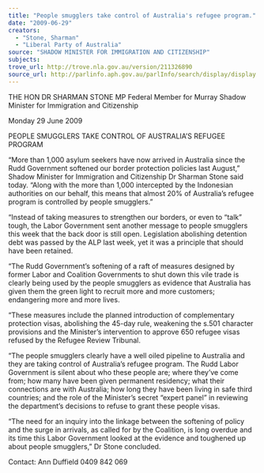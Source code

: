 ```yaml
---
title: "People smugglers take control of Australia's refugee program."
date: "2009-06-29"
creators:
  - "Stone, Sharman"
  - "Liberal Party of Australia"
source: "SHADOW MINISTER FOR IMMIGRATION AND CITIZENSHIP"
subjects:
trove_url: http://trove.nla.gov.au/version/211326890
source_url: http://parlinfo.aph.gov.au/parlInfo/search/display/display.w3p;query=Id%3A%22media/pressrel/RO0U6%22
---
```


 

 

 THE HON DR SHARMAN STONE MP  Federal Member for Murray  Shadow Minister for Immigration and Citizenship   

 Monday 29 June 2009 

 

 PEOPLE SMUGGLERS TAKE CONTROL OF AUSTRALIA’S REFUGEE PROGRAM   

 “More than 1,000 asylum seekers have now arrived in Australia since the Rudd Government  softened our border protection policies last August,” Shadow Minister for Immigration and  Citizenship Dr Sharman Stone said today. “Along with the more than 1,000 intercepted by  the Indonesian authorities on our behalf, this means that almost 20% of Australia’s refugee  program is controlled by people smugglers.”   

 “Instead of taking measures to strengthen our borders, or even to “talk” tough, the Labor  Government sent another message to people smugglers this week that the back door is still  open. Legislation abolishing detention debt was passed by the ALP last week, yet it was a  principle that should have been retained.    

 “The Rudd Government’s softening of a raft of measures designed by former Labor and  Coalition Governments to shut down this vile trade is clearly being used by the people  smugglers as evidence that Australia has given them the green light to recruit more and  more customers; endangering more and more lives.    

 “These measures include the planned introduction of complementary protection visas,  abolishing the 45-day rule, weakening the s.501 character provisions and the Minister’s  intervention to approve 650 refugee visas refused by the Refugee Review Tribunal.   

 “The people smugglers clearly have a well oiled pipeline to Australia and they are taking  control of Australia’s refugee program. The Rudd Labor Government is silent about who  these people are; where they’ve come from; how many have been given permanent  residency; what their connections are with Australia; how long they have been living in safe  third countries;  and the role of the Minister’s secret “expert panel” in reviewing the  department’s decisions to refuse to grant these people visas.   

 “The need for an inquiry into the linkage between the softening of policy and the surge in  arrivals, as called for by the Coalition, is long overdue and its time this Labor Government  looked at the evidence and toughened up about people smugglers,” Dr Stone concluded.   

 Contact: Ann Duffield 0409 842 069 

